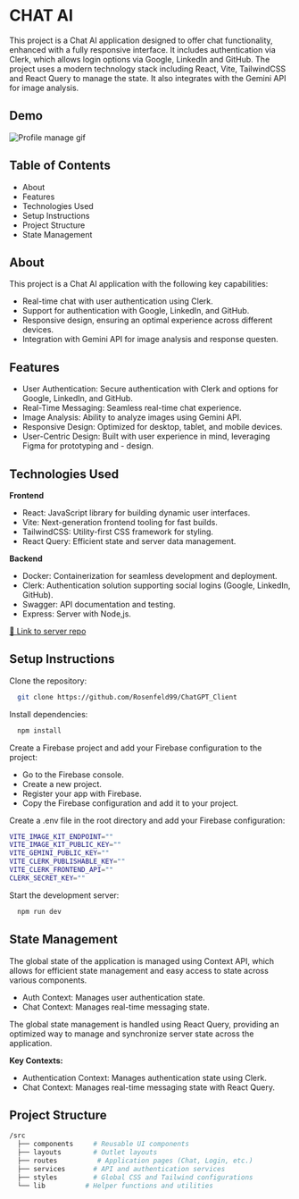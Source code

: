 # CHAT AI

This project is a Chat AI application designed to offer chat functionality, enhanced with a fully responsive interface. It includes authentication via Clerk, which allows login options via Google, LinkedIn and GitHub. The project uses a modern technology stack including React, Vite, TailwindCSS and React Query to manage the state. It also integrates with the Gemini API for image analysis.

## Demo

![Profile manage gif](https://res.cloudinary.com/djwetaeqt/image/upload/v1727816156/%D7%A2%D7%95%D7%AA%D7%A7_%D7%A9%D7%9C_cover_im2_wo0oej.png)


## Table of Contents

- About
- Features
- Technologies Used
- Setup Instructions
- Project Structure
- State Management



## About
This project is a Chat AI application with the following key capabilities:

- Real-time chat with user authentication using Clerk.
- Support for authentication with Google, LinkedIn, and GitHub.
- Responsive design, ensuring an optimal experience across different devices.
- Integration with Gemini API for image analysis and response questen.
## Features

- User Authentication: Secure authentication with Clerk and options for Google, LinkedIn, and GitHub.
- Real-Time Messaging: Seamless real-time chat experience.
- Image Analysis: Ability to analyze images using Gemini API.
- Responsive Design: Optimized for desktop, tablet, and mobile devices.
- User-Centric Design: Built with user experience in mind, leveraging Figma for prototyping and - design.


## Technologies Used

**Frontend**
- React: JavaScript library for building dynamic user interfaces.
- Vite: Next-generation frontend tooling for fast builds.
- TailwindCSS: Utility-first CSS framework for styling.
- React Query: Efficient state and server data management.


**Backend**
- Docker: Containerization for seamless development and deployment.
- Clerk: Authentication solution supporting social logins (Google, LinkedIn, GitHub).
- Swagger: API documentation and testing.
- Express: Server with Node,js.

[🔗 Link to server repo](https://github.com/Rosenfeld99/ChatGPT_Backend)

## Setup Instructions

Clone the repository:

```bash
  git clone https://github.com/Rosenfeld99/ChatGPT_Client
```
Install dependencies:

```bash
  npm install
```

Create a Firebase project and add your Firebase configuration to the project:

- Go to the Firebase console.
- Create a new project.
- Register your app with Firebase.
- Copy the Firebase configuration and add it to your project.

Create a .env file in the root directory and add your Firebase configuration:

```bash
VITE_IMAGE_KIT_ENDPOINT=""
VITE_IMAGE_KIT_PUBLIC_KEY=""
VITE_GEMINI_PUBLIC_KEY=""
VITE_CLERK_PUBLISHABLE_KEY=""
VITE_CLERK_FRONTEND_API=""
CLERK_SECRET_KEY=""

```

Start the development server:

```bash
  npm run dev
```
## State Management

The global state of the application is managed using Context API, which allows for efficient state management and easy access to state across various components.

- Auth Context: Manages user authentication state.
- Chat Context: Manages real-time messaging state.


The global state management is handled using React Query, providing an optimized way to manage and synchronize server state across the application.

**Key Contexts:**
- Authentication Context: Manages authentication state using Clerk.
- Chat Context: Manages real-time messaging state with React Query.


## Project Structure
```bash
/src
  ├── components     # Reusable UI components
  ├── layouts        # Outlet layouts 
  ├── routes          # Application pages (Chat, Login, etc.)
  ├── services       # API and authentication services
  ├── styles         # Global CSS and Tailwind configurations
  └── lib          # Helper functions and utilities
  ```
